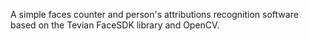 A simple faces counter and person's attributions recognition software based on the Tevian FaceSDK library and OpenCV.